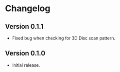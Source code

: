 # Changelog

## Version 0.1.1
- Fixed bug when checking for 3D Disc scan pattern.

## Version 0.1.0
- Initial release.
